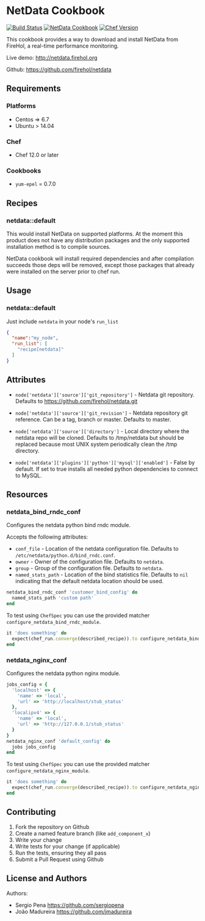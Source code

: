NetData Cookbook
================

[![Build Status](https://travis-ci.org/sergiopena/netdata-cookbook.svg?branch=master)](https://travis-ci.org/sergiopena/netdata-cookbook)
[![NetData Cookbook](http://img.shields.io/badge/cookbook-v0.1.9-blue.svg?style=flat)](https://supermarket.chef.io/cookbooks/netdata)
[![Chef Version](http://img.shields.io/badge/chef-v12.9.38-orange.svg?style=flat)](https://www.chef.io)

This cookbook provides a way to download and install NetData from FireHol, a real-time performance monitoring.

Live demo: http://netdata.firehol.org

Github: https://github.com/firehol/netdata

Requirements
------------

### Platforms

- Centos => 6.7
- Ubuntu > 14.04

### Chef

- Chef 12.0 or later

### Cookbooks

- `yum-epel` = 0.7.0

Recipes
-------

### netdata::default

This would install NetData on supported platforms. At the moment this product does not have any distribution packages and the only supported installation method is to compile sources.

NetData cookbook will install required dependencies and after compilation succeeds those deps will be removed, except those packages that already were installed on the server prior to chef run.

## Usage

### netdata::default

Just include `netdata` in your node's `run_list`

```json
{
  "name":"my_node",
  "run_list": [
    "recipe[netdata]"
  ]
}
```

## Attributes

- `node['netdata']['source']['git_repository']` - Netdata git repository. Defaults to https://github.com/firehol/netdata.git
- `node['netdata']['source']['git_revision']` - Netdata repository git reference. Can be a tag, branch or master. Defaults to master.
- `node['netdata']['source']['directory']` - Local directory where the netdata repo will be cloned. Defaults to /tmp/netdata but should be replaced because most UNIX system periodically clean the /tmp directory.

- `node['netdata']['plugins']['python']['mysql']['enabled']` - False by default. If set to true installs all needed python dependencies to connect to MySQL.

## Resources

### netdata_bind_rndc_conf

Configures the netdata python bind rndc module.

Accepts the following attributes:

- `conf_file` - Location of the netdata configuration file. Defaults to `/etc/netdata/python.d/bind_rndc.conf`.
- `owner` - Owner of the configuration file. Defaults to `netdata`.
- `group` - Group of the configuration file. Defaults to `netdata`.
- `named_stats_path` - Location of the bind statistics file. Defaults to `nil` indicating that the default netdata location should be used.

```ruby
netdata_bind_rndc_conf 'customer_bind_config' do
  named_stats_path 'custom path'
end
```

To test using `ChefSpec` you can use the provided matcher `configure_netdata_bind_rndc_module`.

```ruby
it 'does something' do
  expect(chef_run.converge(described_recipe)).to configure_netdata_bind_rndc_module('customer_bind_config')
end
```

### netdata_nginx_conf

Configures the netdata python nginx module.

```ruby
jobs_config = {
  'localhost' => {
    'name' => 'local',
    'url' => 'http://localhost/stub_status'
  },
  'localipv4' => {
    'name' => 'local',
    'url' => 'http://127.0.0.1/stub_status'
  }
}
netdata_nginx_conf 'default_config' do
  jobs jobs_config
end
```

To test using `ChefSpec` you can use the provided matcher `configure_netdata_nginx_module`.

```ruby
it 'does something' do
  expect(chef_run.converge(described_recipe)).to configure_netdata_nginx_module('some_config')
end
```

## Contributing

1. Fork the repository on Github
2. Create a named feature branch (like `add_component_x`)
3. Write your change
4. Write tests for your change (if applicable)
5. Run the tests, ensuring they all pass
6. Submit a Pull Request using Github

## License and Authors

Authors:
* Sergio Pena https://github.com/sergiopena
* João Madureira https://github.com/jmadureira

